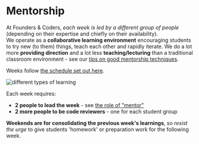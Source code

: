 # Mentorship

At Founders & Coders, _each week is led by a different group of people_ (depending on their expertise and chiefly on their availability).  
We operate as a **collaborative learning environment** encouraging students to try new (to them) things, teach each other and rapidly iterate. We do a lot more **providing direction** and a lot less **teaching/lecturing** than a traditional classroom environment - see our [tips on good mentorship techniques](./mentorship-techniques.md).

Weeks follow [the schedule set out here](../general/week-schedule.md).

![different types of learning](http://www.learning-knowledge.com/teachlearn/cooperation1.gif)

Each week requires:

- **2 people to lead the week** - see [the role of "mentor"](./the-role.md)
- **2 more people to be code reviewers** - one for each student group

**Weekends are for consolidating the previous week's learnings**, so _resist the urge_ to give students 'homework' or preparation work for the following week.

